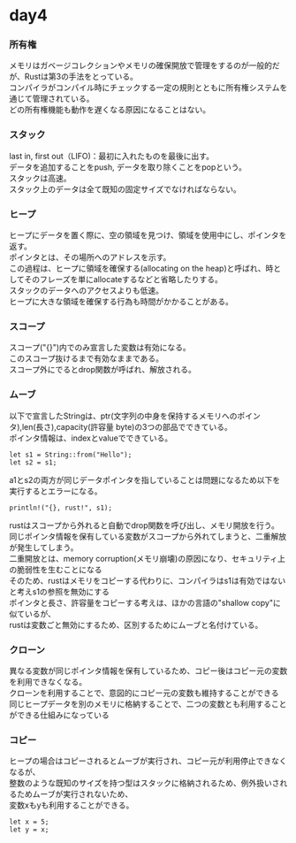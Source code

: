 # day4
### 所有権
メモリはガベージコレクションやメモリの確保開放で管理をするのが一般的だが、Rustは第3の手法をとっている。<br>
コンパイラがコンパイル時にチェックする一定の規則とともに所有権システムを通じて管理されている。<br>
どの所有権機能も動作を遅くなる原因になることはない。<br>

### スタック
last in, first out（LIFO)：最初に入れたものを最後に出す。<br>
データを追加することをpush, データを取り除くことをpopという。<br>
スタックは高速。<br>
スタック上のデータは全て既知の固定サイズでなければならない。<br>

### ヒープ
ヒープにデータを置く際に、空の領域を見つけ、領域を使用中にし、ポインタを返す。<br>
ポインタとは、その場所へのアドレスを示す。<br>
この過程は、ヒープに領域を確保する(allocating on the heap)と呼ばれ、時としてそのフレーズを単にallocateするなどと省略したりする。<br>
スタックのデータへのアクセスよりも低速。<br>
ヒープに大きな領域を確保する行為も時間がかかることがある。<br>

### スコープ
スコープ("{}")内でのみ宣言した変数は有効になる。<br>
このスコープ抜けるまで有効なままである。<br>
スコープ外にでるとdrop関数が呼ばれ、解放される。<br>

### ムーブ
以下で宣言したStringは、ptr(文字列の中身を保持するメモリへのポインタ),len(長さ),capacity(許容量 byte)の3つの部品でできている。<br>
ポインタ情報は、indexとvalueでできている。<br>
```
let s1 = String::from("Hello");
let s2 = s1;
```
a1とs2の両方が同じデータポインタを指していることは問題になるため以下を実行するとエラーになる。<br>
```
println!("{}, rust!", s1);
```
rustはスコープから外れると自動でdrop関数を呼び出し、メモリ開放を行う。<br>
同じポインタ情報を保有している変数がスコープから外れてしまうと、二重解放が発生してしまう。<br>
二重開放とは、memory corruption(メモリ崩壊)の原因になり、セキュリティ上の脆弱性を生むことになる<br>
そのため、rustはメモリをコピーする代わりに、コンパイラはs1は有効ではないと考えs1の参照を無効にする<br>
ポインタと長さ、許容量をコピーする考えは、ほかの言語の"shallow copy"に似ているが、<br>
rustは変数ごと無効にするため、区別するためにムーブと名付けている。<br>

### クローン
異なる変数が同じポインタ情報を保有しているため、コピー後はコピー元の変数を利用できなくなる。<br>
クローンを利用することで、意図的にコピー元の変数も維持することができる<br>
同じヒープデータを別のメモリに格納することで、二つの変数とも利用することができる仕組みになっている<br>

### コピー
ヒープの場合はコピーされるとムーブが実行され、コピー元が利用停止できなくなるが、<br>
整数のような既知のサイズを持つ型はスタックに格納されるため、例外扱いされるためムーブが実行されないため、<br>
変数xもyも利用することができる。<br>
```
let x = 5;
let y = x;
```
